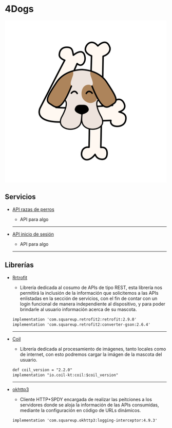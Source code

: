 # 4Dogs
<img src="https://github.com/angelcast2002/APP-Proyecto1-PlataformasMoviles/blob/main/APPLogo.png">
 
## Servicios
- [API razas de perros](https://api-ninjas.com/api/dogs)

    - API para algo
  
  ***
- [API inicio de sesión](noche)
  
    - API para algo
  
  ***
## Librerías

- [Rrtrofit](https://square.github.io/retrofit/)
  
    - Librería dedicada al cosumo de APIs de tipo REST, esta librería nos permitirá la inclusión de la información que solicitemos a las APIs enlistadas en la sección de servicios, con el fin de contar con un login funcional de manera independiente al dispositivo, y para poder brindarle al usuario información acerca de su mascota.

    ~~~
    implementation 'com.squareup.retrofit2:retrofit:2.9.0'
    implementation 'com.squareup.retrofit2:converter-gson:2.6.4'  
    ~~~
  
  ***
  
- [Coil](https://coil-kt.github.io/coil/)
  
    - Librería dedicada al procesamiento de imágenes, tanto locales como de internet, con esto podremos cargar la imágen de la mascota del usuario.


    ~~~
    def coil_version = "2.2.0"
    implementation "io.coil-kt:coil:$coil_version"  
    ~~~
  
  ***
  
- [okhttp3](https://square.github.io/okhttp/)
  
    - Cliente HTTP+SPDY encargada de realizar las peitciones a los servidores donde se aloja la información de las APIs consumidas, mediante la configuración en código de URLs dinámicos.

    ~~~
    implementation 'com.squareup.okhttp3:logging-interceptor:4.9.3' 
    ~~~
